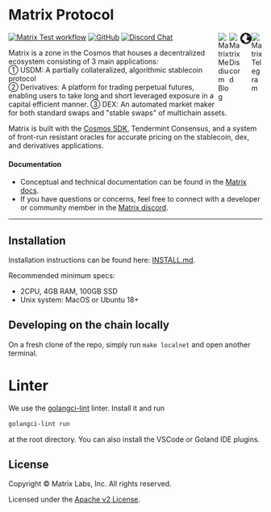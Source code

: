 # Matrix Protocol

<!--  
<p align="center">
 <img src="./matrix-logo.svg" width="300"> 
</p>
<h1 align="center">Matrix Protocol</h1>
-->

[![Matrix Test workflow][go-unit-tests-badge]][go-unit-tests-workflow]
[![GitHub](https://img.shields.io/github/license/matrix-labs/matrix.svg)](https://github.com/MatrixDao/matrix/blob/master/LICENSE.md)
[![Discord Chat](https://img.shields.io/discord/704389840614981673.svg)][matrix-discord]
[<img align="right" alt="Matrix Telegram" width="22px" src="https://cdn.jsdelivr.net/npm/simple-icons@3.13.0/icons/telegram.svg" />][Telegram]
[<img align="right" alt="Personal Website" width="22px" src="https://raw.githubusercontent.com/iconic/open-iconic/master/svg/globe.svg" />][matrix-website]
[<img align="right" alt="Matrix Discord" width="22px" src="https://cdn.jsdelivr.net/npm/simple-icons@v3/icons/discord.svg" />][matrix-discord]
[<img align="right" alt="Matrix Medium Blog" width="22px" src="https://cdn.jsdelivr.net/npm/simple-icons@3.13.0/icons/medium.svg" />][Medium]

Matrix is a zone in the Cosmos that houses a decentralized ecosystem  consisting of  3 main applications:  
① USDM: A partially collateralized, algorithmic stablecoin protocol  
② Derivatives: A platform for trading perpetual futures, enabling users to take long and short leveraged exposure in a capital efficient manner.
③ DEX: An automated market maker for both standard swaps and "stable swaps" of multichain assets.  

Matrix is built with the [Cosmos SDK][cosmos-sdk-repo], Tendermint Consensus, and a system of front-run resistant oracles for accurate pricing on the stablecoin, dex, and derivatives applications.

#### Documentation

- Conceptual and technical documentation can be found in the [Matrix docs](https://docs.matrix.io).
- If you have questions or concerns, feel free to connect with a developer or community member in the [Matrix discord][matrix-discord].

[Medium]: example.com
[Telegram]: example.com
[matrix-website]: https://github.com/MatrixDao
[cosmos-sdk-repo]: https://github.com/cosmos/cosmos-sdk
[go-unit-tests-badge]: https://github.com/MatrixDao/matrix/actions/workflows/go.yml/badge.svg
[go-unit-tests-workflow]: https://github.com/MatrixDao/matrix/actions/workflows/go.yml
[matrix-twitter]: https://twitter.com/matrix_platform
[matrix-discord]: https://discord.com/invite/pgArXgAxDD
  
<!--
[![Twitter Follow](https://img.shields.io/twitter/follow/matrix_platform.svg?label=Follow&style=social)][matrix-twitter]
[![version](https://img.shields.io/github/tag/matrix-labs/matrix.svg)](https://github.com/matrixdao/matrix/releases/latest)
[![Go Report Card](https://goreportcard.com/badge/github.com/matrixdao/matrix)](https://goreportcard.com/report/github.com/matrixdao/matrix) 
[![API Reference](https://godoc.org/github.com/MatrixDao/matrix?status.svg)](https://godoc.org/github.com/MatrixDao/matrix)
-->

----

## Installation

Installation instructions can be found here: [INSTALL.md](./INSTALL.md).

Recommended minimum specs:

- 2CPU, 4GB RAM, 100GB SSD
- Unix system: MacOS or Ubuntu 18+

## Developing on the chain locally

On a fresh clone of the repo, simply run `make localnet` and open another terminal.  

# Linter

We use the [golangci-lint](https://golangci-lint.run/) linter. Install it and run

```sh
golangci-lint run
```

at the root directory. You can also install the VSCode or Goland IDE plugins.

## License

Copyright © Matrix Labs, Inc. All rights reserved.

Licensed under the [Apache v2 License](LICENSE.md).
